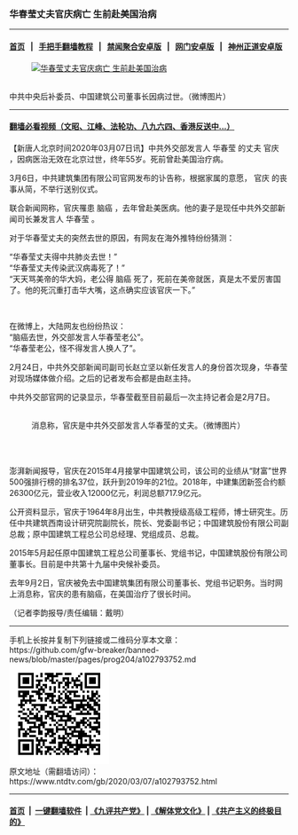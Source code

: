 ### 华春莹丈夫官庆病亡 生前赴美国治病
------------------------

#### [首页](https://github.com/gfw-breaker/banned-news/blob/master/README.md) &nbsp;&nbsp;|&nbsp;&nbsp; [手把手翻墙教程](https://github.com/gfw-breaker/guides/wiki) &nbsp;&nbsp;|&nbsp;&nbsp; [禁闻聚合安卓版](https://github.com/gfw-breaker/bn-android) &nbsp;&nbsp;|&nbsp;&nbsp; [网门安卓版](https://github.com/oGate2/oGate) &nbsp;&nbsp;|&nbsp;&nbsp; [神州正道安卓版](https://github.com/SzzdOgate/update) 



<div><div class="featured_image">
 <a href="https://i.ntdtv.com/assets/uploads/2020/03/1993207b10a7d218aab7ea18881b062f.jpg" target="_blank">
  <figure>
   <img alt="华春莹丈夫官庆病亡 生前赴美国治病" src="https://i.ntdtv.com/assets/uploads/2020/03/1993207b10a7d218aab7ea18881b062f-800x450.jpg"/>
  </figure><br/>
 </a>
 <span class="caption">
  中共中央后补委员、中国建筑公司董事长因病过世。（微博图片）
 </span>
</div>
</div><hr/>

#### [翻墙必看视频（文昭、江峰、法轮功、八九六四、香港反送中...）](https://github.com/gfw-breaker/banned-news/blob/master/pages/link3.md)

<div><div class="post_content" itemprop="articleBody">
 <p>
  【新唐人北京时间2020年03月07日讯】中共外交部发言人
  <ok href="https://www.ntdtv.com/gb/华春莹.htm">
   华春莹
  </ok>
  的丈夫
  <ok href="https://www.ntdtv.com/gb/官庆.htm">
   官庆
  </ok>
  ，因病医治无效在北京过世，终年55岁。死前曾赴美国治疗病。
 </p>
 <p>
  3月6日，中共建筑集团有限公司官网发布的讣告称，根据家属的意愿，
  <ok href="https://www.ntdtv.com/gb/官庆.htm">
   官庆
  </ok>
  的丧事从简，不举行送别仪式。
 </p>
 <p>
  联合新闻网称，官庆罹患
  <ok href="https://www.ntdtv.com/gb/脑癌.htm">
   脑癌
  </ok>
  ，去年曾赴美医病。他的妻子是现任中共外交部新闻司长兼发言人
  <ok href="https://www.ntdtv.com/gb/华春莹.htm">
   华春莹
  </ok>
  。
 </p>
 <p>
  对于华春莹丈夫的突然去世的原因，有网友在海外推特纷纷猜测：
 </p>
 <p>
  “华春莹丈夫得中共肺炎去世！”
  <br/>
  “华春莹丈夫传染武汉病毒死了！”
  <br/>
  “天天骂美帝的华大妈，老公得
  <ok href="https://www.ntdtv.com/gb/脑癌.htm">
   脑癌
  </ok>
  死了，死前在美帝就医，真是太不爱厉害国了。他的死沉重打击华大嘴，这点确实应该官庆一下。”
 </p>
 <p>
  <ok href="https://i.ntdtv.com/assets/uploads/2020/03/EScdegGX0AUESNo-1.jpg">
   <img alt="" class="alignnone size-medium wp-image-102793756" src="https://i.ntdtv.com/assets/uploads/2020/03/EScdegGX0AUESNo-1-600x222.jpg"/>
  </ok>
  <ok href="https://i.ntdtv.com/assets/uploads/2020/03/20200306_15835112449043.jpg">
   <img alt="" class="alignnone size-medium wp-image-102793757" src="https://i.ntdtv.com/assets/uploads/2020/03/20200306_15835112449043-600x265.jpg"/>
  </ok>
 </p>
 <p>
  在微博上，大陆网友也纷纷热议：
  <br/>
  “脑癌去世，外交部发言人华春莹老公”。
  <br/>
  “华春莹老公，怪不得发言人换人了”。
 </p>
 <p>
  2月24日，中共外交部新闻司副司长赵立坚以新任发言人的身份首次现身，华春莹对现场媒体做介绍。之后的记者发布会都是由赵主持。
 </p>
 <p>
  中共外交部官网的记录显示，华春莹截至目前最后一次主持记者会是2月7日。
 </p>
 <figure class="wp-caption alignnone" id="attachment_102793762" style="width: 600px">
  <ok href="https://i.ntdtv.com/assets/uploads/2020/03/ESdHCzTU8AAwIHj.jpg">
   <img alt="" class="size-medium wp-image-102793762" src="https://i.ntdtv.com/assets/uploads/2020/03/ESdHCzTU8AAwIHj-600x338.jpg"/>
  </ok>
  <br/><figcaption class="wp-caption-text">
   消息称，官庆是中共外交部发言人华春莹的丈夫。（微博图片）
  </figcaption><br/>
 </figure><br/>
 <p>
  澎湃新闻报导，官庆在2015年4月接掌中国建筑公司，该公司的业绩从“财富”世界500强排行榜的排名37位，跃升到2019年的21位。2018年，中建集团新签合约额26300亿元，营业收入12000亿元，利润总额717.9亿元。
 </p>
 <p>
  公开资料显示，官庆于1964年8月出生，中共教授级高级工程师，博士研究生。历任中共建筑西南设计研究院副院长，院长、党委副书记；中国建筑股份有限公司副总裁；原中国建筑工程总公司总经理、党组成员、总裁。
 </p>
 <p>
  2015年5月起任原中国建筑工程总公司董事长、党组书记，中国建筑股份有限公司董事长。目前是中共第十九届中央候补委员。
 </p>
 <p>
  去年9月2日，官庆被免去中国建筑集团有限公司董事长、党组书记职务。当时网上消息称，官庆的患有脑癌，在美国治疗了很长时间。
 </p>
 <p>
  （记者李韵报导/责任编辑：戴明）
 </p>
 <p>
 </p>
 <p>
 </p>
 <div class="single_ad">
 </div>
</div>
</div>
<hr/>
手机上长按并复制下列链接或二维码分享本文章：<br/>
https://github.com/gfw-breaker/banned-news/blob/master/pages/prog204/a102793752.md <br/>
<a href='https://github.com/gfw-breaker/banned-news/blob/master/pages/prog204/a102793752.md'><img src='https://github.com/gfw-breaker/banned-news/blob/master/pages/prog204/a102793752.md.png'/></a> <br/>
原文地址（需翻墙访问）：https://www.ntdtv.com/gb/2020/03/07/a102793752.html


------------------------
#### [首页](https://github.com/gfw-breaker/banned-news/blob/master/README.md) &nbsp;|&nbsp; [一键翻墙软件](https://github.com/gfw-breaker/nogfw/blob/master/README.md) &nbsp;| [《九评共产党》](https://github.com/gfw-breaker/9ping.md/blob/master/README.md#九评之一评共产党是什么) | [《解体党文化》](https://github.com/gfw-breaker/jtdwh.md/blob/master/README.md) | [《共产主义的终极目的》](https://github.com/gfw-breaker/gczydzjmd.md/blob/master/README.md)


<img src='http://gfw-breaker.win/banned-news/pages/prog204/a102793752.md' width='0px' height='0px'/>